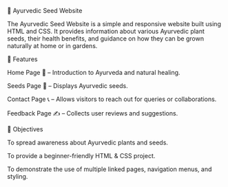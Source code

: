 🌱 Ayurvedic Seed Website

The Ayurvedic Seed Website is a simple and responsive website built using HTML and CSS.
It provides information about various Ayurvedic plant seeds, their health benefits, and guidance on how they can be grown naturally at home or in gardens.

📌 Features

Home Page 🏡 – Introduction to Ayurveda and natural healing.

Seeds Page 🌿 – Displays Ayurvedic seeds.

Contact Page 📞 – Allows visitors to reach out for queries or collaborations.

Feedback Page ✍️ – Collects user reviews and suggestions.

🎯 Objectives

To spread awareness about Ayurvedic plants and seeds.

To provide a beginner-friendly HTML & CSS project.

To demonstrate the use of multiple linked pages, navigation menus, and styling.

